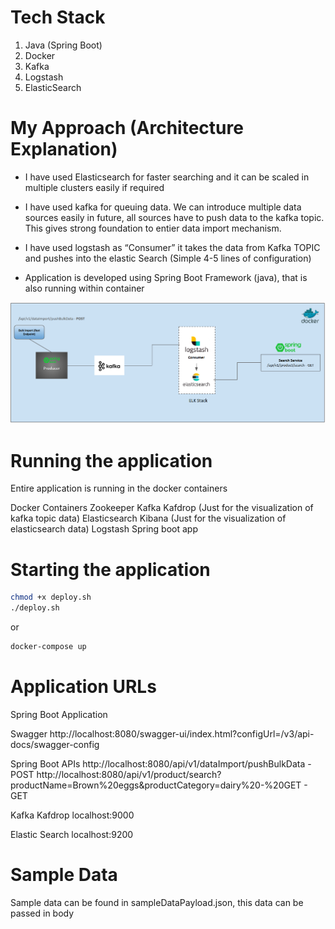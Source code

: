 Tech Stack
===========

1. Java (Spring Boot)
2. Docker
3. Kafka
4. Logstash
5. ElasticSearch


My Approach (Architecture Explanation)
======================================

- I have used Elasticsearch for faster searching and it can be scaled in multiple clusters easily if required

- I have used kafka for queuing data. We can introduce multiple data sources easily in future, all sources have to push data to the kafka topic. This gives strong foundation to entier data import mechanism.

- I have used logstash as “Consumer” it takes the data from Kafka TOPIC and pushes into the elastic Search (Simple 4-5 lines of configuration)

- Application is developed using Spring Boot Framework (java), that is also running within container


![alt text](https://raw.githubusercontent.com/ptprakhar/product_search_docker_package/master/architecture.png)


Running the application
========================
Entire application is running in the docker containers

Docker Containers
	Zookeeper
	Kafka
	Kafdrop (Just for the visualization of kafka topic data)
	Elasticsearch
	Kibana (Just for the visualization of elasticsearch data)
	Logstash
	Spring boot app


Starting the application
========================

```bash
chmod +x deploy.sh
./deploy.sh
```
or 

```bash
docker-compose up
```


Application URLs
========================

Spring Boot Application

Swagger 
http://localhost:8080/swagger-ui/index.html?configUrl=/v3/api-docs/swagger-config

Spring Boot APIs
http://localhost:8080/api/v1/dataImport/pushBulkData - POST
http://localhost:8080/api/v1/product/search?productName=Brown%20eggs&productCategory=dairy%20-%20GET - GET

Kafka Kafdrop
localhost:9000

Elastic Search
localhost:9200

Sample Data
========================
Sample data can be found in sampleDataPayload.json, this data can be passed in body